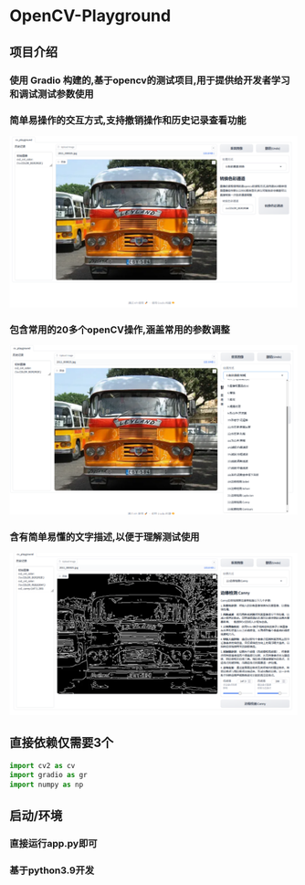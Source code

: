 # OpenCV-Playground

## 项目介绍
### 使用 Gradio 构建的,基于opencv的测试项目,用于提供给开发者学习和调试测试参数使用
### 简单易操作的交互方式,支持撤销操作和历史记录查看功能
![img.png](docs/img.png)
### 包含常用的20多个openCV操作,涵盖常用的参数调整
![img_1.png](docs/img_1.png)
### 含有简单易懂的文字描述,以便于理解测试使用
![img_2.png](docs/img_2.png)

## 直接依赖仅需要3个
```python
import cv2 as cv
import gradio as gr
import numpy as np
```

## 启动/环境
### 直接运行app.py即可
### 基于python3.9开发